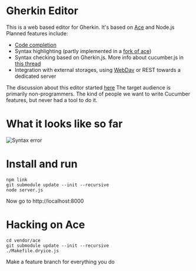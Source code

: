 # Gherkin Editor

This is a web based editor for Gherkin. It's based on [Ace]() and Node.js
Planned features include:

* [Code completion](https://github.com/aslakhellesoy/gherkin/wiki/Code-Completion)
* Syntax highlighting (partly implemented in a [fork of ace](https://github.com/cucumber/ace))
* Syntax checking based on Gherkin.js. More info about cucumber.js in [this thread](http://groups.google.com/group/cukes/browse_thread/thread/5a883a548c424398/95abc53b00683480)
* Integration with external storages, using [WebDav](https://github.com/mikedeboer/jsdav) or REST towards a dedicated server

The discussion about this editor started [here](http://groups.google.com/group/cukes/browse_thread/thread/90627ad8d4aafb93/d5b40a21cb5cc258)
The target audience is primarily non-programmers. The kind of people we want to write Cucumber features, but never had a tool to do it.

# What it looks like so far

![Syntax error](https://github.com/cucumber/gherkin-editor/raw/master/public/images/screenshots/syntax_error.png "The editor has detected a syntax error")

# Install and run

    npm link
    git submodule update --init --recursive
    node server.js

Now go to http://localhost:8000

# Hacking on Ace

    cd vendor/ace
    git submodule update --init --recursive
    ./Makefile.dryice.js

Make a feature branch for everything you do